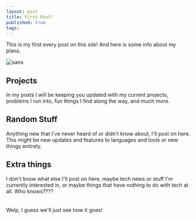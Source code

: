 ```yaml
---
layout: post
title: First Post!
published: true
tags: 
---
```


This is my first every post on this site! And here is some info about my plans.

![sans](https://c.tenor.com/iGm84gLyhL4AAAAC/sans-default-dance-undertale-dance.gif)

## Projects
In my posts I will be keeping you updated with my current projects, problems I run into, fun things I find along the way, and much more.

## Random Stuff
Anything new that I've never heard of or didn't know about, I'll post on here. This might be new updates and features to languages and tools or new things entirely.

## Extra things
I don't know what else I'll post on here, maybe tech news or stuff I'm currently interested in, or maybe things that have nothing to do with tech at all. Who knows????
<br><br><br>
Welp, I guess we'll just see how it goes!